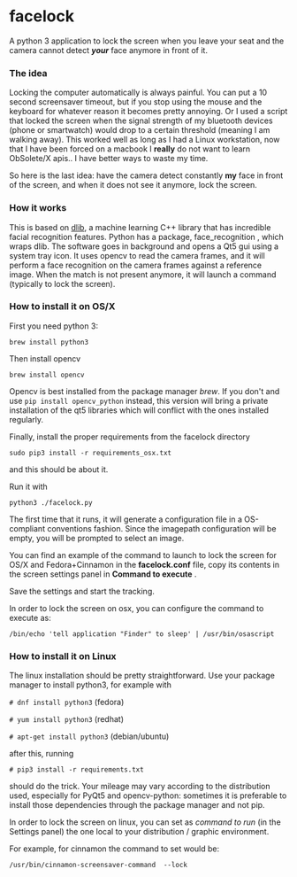 # facelock
A python 3 application to lock the screen when you leave 
your seat and the camera cannot detect **_your_** face  anymore
in front of it.

### The idea
Locking the computer automatically is always painful. You can put a 
10 second screensaver timeout, but if you stop using the mouse and the
keyboard for whatever reason it becomes pretty annoying.
Or I used a script that locked the screen when the signal strength
of my bluetooth devices (phone or smartwatch) would drop to a certain
threshold (meaning I am walking away). This worked well as long as
I had a Linux workstation, now that I have been forced on a macbook 
I **really** do not want to learn ObSolete/X apis.. I have better 
ways to waste my time.

So here is the last idea: have the camera detect constantly **my** face
in front of the screen, and when it does not see it anymore, lock the
screen.

### How it works 
This is based on [dlib](http://dlib.net/), a machine learning C++ library
that has incredible facial recognition features. Python has a package,
face_recognition , which wraps dlib.
The software goes in background and opens a Qt5 gui using a system tray
icon. It uses opencv to read the camera frames, and it will perform a
face recognition on the camera frames against a reference image.
When the match is not present anymore, it will launch a command
(typically to lock the screen).

### How to install it on OS/X
First you need python 3: 

`brew install python3`

Then install opencv

`brew install opencv`

Opencv is best installed from the package manager _brew_. If you don't and
use `pip install opencv_python` instead, this version will bring a private
installation of the qt5 libraries which will conflict with the ones installed
regularly.

Finally, install the proper requirements from the facelock directory 

`sudo pip3 install -r requirements_osx.txt`

and this should be about it.

Run it with 

`python3 ./facelock.py`

The first time that it runs, it will generate a configuration file in a 
OS-compliant conventions fashion. Since the imagepath configuration will
be empty, you will be prompted to select an image.

You can find an example of the command to launch to lock the screen for
OS/X and Fedora+Cinnamon in the **facelock.conf** file, copy its contents
in the screen settings panel in **Command to execute** .

Save the settings and start the tracking. 

In order to lock the screen on osx, you can configure the command to execute
as:

`/bin/echo 'tell application "Finder" to sleep' | /usr/bin/osascript`


### How to install it on Linux
The linux installation should be pretty straightforward. Use your package
manager to install python3, for example with 

`# dnf install python3`
(fedora)

`# yum install python3`
(redhat)

`# apt-get install python3`
(debian/ubuntu)

after this, running

`# pip3 install -r requirements.txt`

should do the trick. Your mileage may vary according to the distribution 
used, especially for PyQt5 and opencv-python: sometimes it is preferable
to install those dependencies through the package manager and not pip.

In order to lock the screen on linux, you can set as _command to run_ 
(in the Settings panel) the one local to your distribution / graphic 
environment.

For example, for cinnamon the command to set would be:

`/usr/bin/cinnamon-screensaver-command  --lock`
